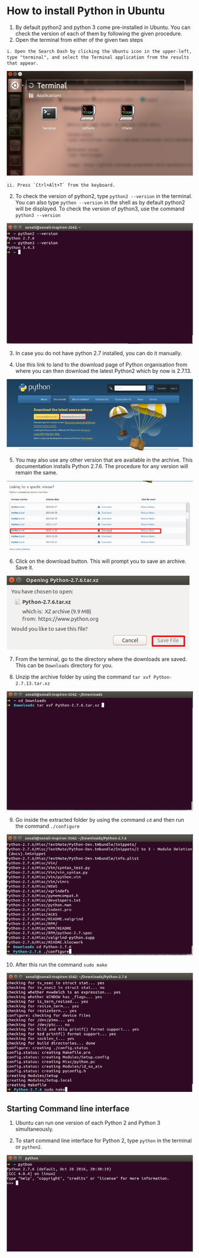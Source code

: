 # How to install Python in Ubuntu

1. By default python2 and python 3 come pre-installed in Ubuntu. You can check the version of each of them by following the given procedure.
  1. Open the terminal from either of the given two steps

    i. Open the Search Dash by clicking the Ubuntu icon in the upper-left, type "terminal", and select the Terminal application from the results that appear.

![terminal](/img/terminal.png)


    ii. Press `Ctrl+Alt+T` from the keyboard.
    
2. To check the version of python2, type `python2 --version` in the terminal. You can also type `python --version` in the shell as by default python2 will be displayed. To check the version of python3, use the command `python3 --version`

![python version](/img/python_version.png)


3. In case you do not have python 2.7 installed, you can do it manually.

4. Use this link to land to the download page of Python organisation from where you can then download the latest Python2 which by now is 2.7.13.

![python org](/img/python-download.png)

5. You may also use any other version that are available in the archive. This documentation installs Python 2.7.6. The procedure for any version will remain the same.

![specific python](/img/specific_python.png)


6. Click on the download button. This will prompt you to save an archive. Save it.

![download python](/img/download_python.png)

7. From the terminal, go to the directory where the downloads are saved. This can be `Downloads` directory for you.

8. Unzip the archive folder by using the command `tar xvf Python-2.7.13.tar.xz`

![unzip folder](/img/extract_python.png)


9. Go inside the extracted folder by using the command `cd` and then run the command `./configure`

![configure python](/img/configure_python.png)


10. After this run the command `sudo make`

![make file](/img/makefile_python.png)


## Starting Command line interface
1. Ubuntu can run one version of each Python 2 and Python 3 simultaneously.

2. To start command line interface for Python 2, type `python` in the terminal or `python2`.

![CLI](/img/python_cli.png)
